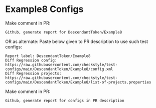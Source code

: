 # Example8 Configs
Make comment in PR:
```
Github, generate report for DescendantToken/Example8
```
OR as alternate:
Paste below given to PR description to use such test configs:
```
Report label: DescendantToken/Example8
Diff Regression config: https://raw.githubusercontent.com/checkstyle/test-configs/main/DescendantToken/Example8/config.xml
Diff Regression projects: https://raw.githubusercontent.com/checkstyle/test-configs/main/DescendantToken/Example8/list-of-projects.properties
```
Make comment in PR:
```
Github, generate report for configs in PR description
```
